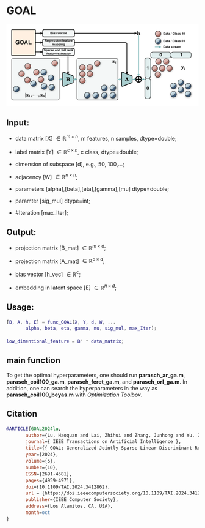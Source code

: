 # GOAL

![](./overview.png)

## Input:

- data matrix [X] $\in \mathbb{R}^{m \times n}$, m features, n samples, dtype=double;

- label matrix [Y] $\in \mathbb{R}^{c \times n}$, c class, dtype=double;

- dimension of subspace [d], e.g., 50, 100,...;

- adjacency [W] $\in \mathbb{R}^{n \times n}$;

- parameters [alpha],[beta],[eta],[gamma],[mu] dtype=double;

- paramter [sig_mul] dtype=int;

- #Iteration [max_Iter];
       
## Output: 
        
- projection matrix [B_mat] $\in \mathbb{R}^{m \times d}$;

- projection matrix [A_mat] $\in \mathbb{R}^{c \times d}$;

- bias vector [h_vec] $\in \mathbb{R}^c$;

- embedding in latent space [E] $\in \mathbb{R}^{n \times d}$;
        
## Usage: 

```matlab
[B, A, h, E] = func_GOAL(X, Y, d, W, ...
       alpha, beta, eta, gamma, mu, sig_mul, max_Iter);

low_dimentional_feature = B' * data_matrix;
```

## main function
To get the optimal hyperparameters, one should run **parasch_ar_ga.m**, **parasch_coil100_ga.m**, **parasch_feret_ga.m**, and **parasch_orl_ga.m**. In addition, one can search the hyperparameters in the way as **parasch_coil100_beyas.m** with *Optimization Toolbox*.

## Citation
```bib
@ARTICLE{GOAL2024lu,
       author={Lu, Haoquan and Lai, Zhihui and Zhang, Junhong and Yu, Zhuozhen and Wen, Jiajun},
       journal={ IEEE Transactions on Artificial Intelligence },
       title={{ GOAL: Generalized Jointly Sparse Linear Discriminant Regression for Feature Extraction }},
       year={2024},
       volume={5},
       number={10},
       ISSN={2691-4581},
       pages={4959-4971},
       doi={10.1109/TAI.2024.3412862},
       url = {https://doi.ieeecomputersociety.org/10.1109/TAI.2024.3412862},
       publisher={IEEE Computer Society},
       address={Los Alamitos, CA, USA},
       month=oct
}
```
